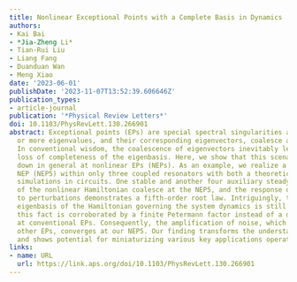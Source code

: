 ```yaml
---
title: Nonlinear Exceptional Points with a Complete Basis in Dynamics
authors:
- Kai Bai
- *Jia-Zheng Li*
- Tian-Rui Liu
- Liang Fang
- Duanduan Wan
- Meng Xiao
date: '2023-06-01'
publishDate: '2023-11-07T13:52:39.606646Z'
publication_types:
- article-journal
publication: '*Physical Review Letters*'
doi: 10.1103/PhysRevLett.130.266901
abstract: Exceptional points (EPs) are special spectral singularities at which two
  or more eigenvalues, and their corresponding eigenvectors, coalesce and become identical.
  In conventional wisdom, the coalescence of eigenvectors inevitably leads to the
  loss of completeness of the eigenbasis. Here, we show that this scenario breaks
  down in general at nonlinear EPs (NEPs). As an example, we realize a fifth-order
  NEP (NEP5) within only three coupled resonators with both a theoretical model and
  simulations in circuits. One stable and another four auxiliary steady eigenstates
  of the nonlinear Hamiltonian coalesce at the NEP5, and the response of eigenfrequency
  to perturbations demonstrates a fifth-order root law. Intriguingly, the biorthogonal
  eigenbasis of the Hamiltonian governing the system dynamics is still complete, and
  this fact is corroborated by a finite Petermann factor instead of a divergent one
  at conventional EPs. Consequently, the amplification of noise, which diverges at
  other EPs, converges at our NEP5. Our finding transforms the understanding of EPs
  and shows potential for miniaturizing various key applications operating near EPs.
links:
- name: URL
  url: https://link.aps.org/doi/10.1103/PhysRevLett.130.266901
---
```

